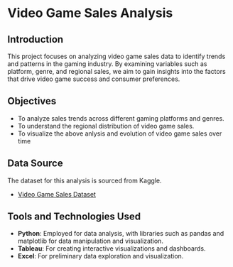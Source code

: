 # Video Game Sales Analysis

## Introduction

This project focuses on analyzing video game sales data to identify trends and patterns in the gaming industry. By examining variables such as platform, genre, and regional sales, we aim to gain insights into the factors that drive video game success and consumer preferences.

## Objectives

- To analyze sales trends across different gaming platforms and genres.
- To understand the regional distribution of video game sales.
- To visualize the above anlysis and evolution of video game sales over time

## Data Source

The dataset for this analysis is sourced from Kaggle.

- [Video Game Sales Dataset](https://www.kaggle.com/datasets/thedevastator/video-game-sales-and-ratings)

## Tools and Technologies Used

- **Python**: Employed for data analysis, with libraries such as pandas and matplotlib for data manipulation and visualization.
- **Tableau**: For creating interactive visualizations and dashboards.
- **Excel**: For preliminary data exploration and visualization.
